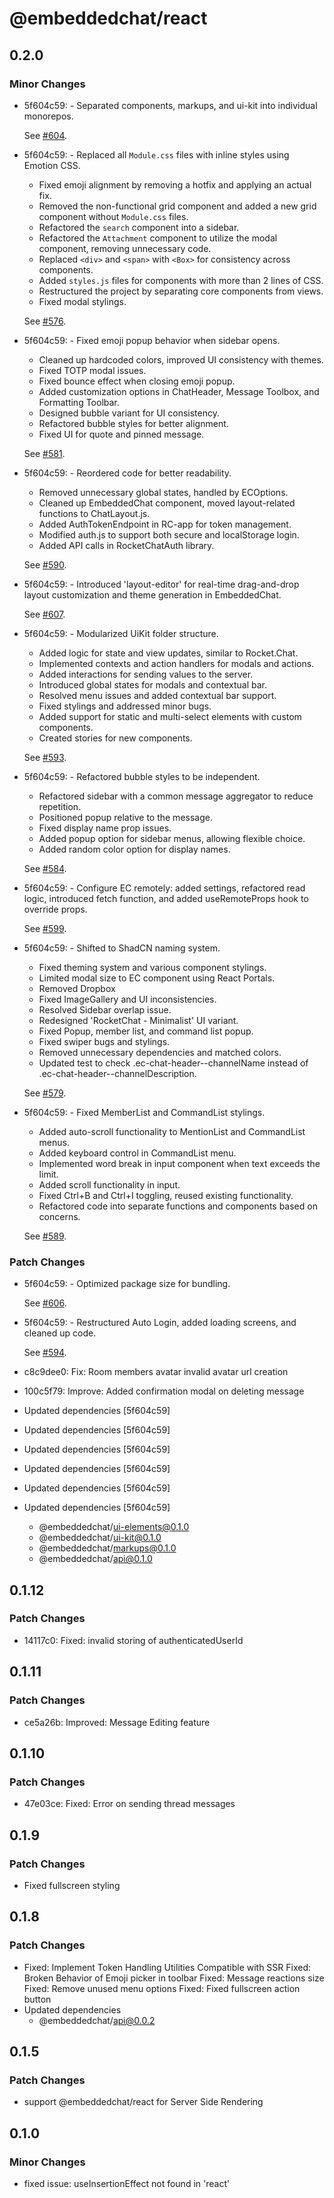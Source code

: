 # @embeddedchat/react

## 0.2.0

### Minor Changes

- 5f604c59: - Separated components, markups, and ui-kit into individual monorepos.

  See [#604](https://github.com/RocketChat/EmbeddedChat/pull/604).

- 5f604c59: - Replaced all `Module.css` files with inline styles using Emotion CSS.

  - Fixed emoji alignment by removing a hotfix and applying an actual fix.
  - Removed the non-functional grid component and added a new grid component without `Module.css` files.
  - Refactored the `search` component into a sidebar.
  - Refactored the `Attachment` component to utilize the modal component, removing unnecessary code.
  - Replaced `<div>` and `<span>` with `<Box>` for consistency across components.
  - Added `styles.js` files for components with more than 2 lines of CSS.
  - Restructured the project by separating core components from views.
  - Fixed modal stylings.

  See [#576](https://github.com/RocketChat/EmbeddedChat/pull/576).

- 5f604c59: - Fixed emoji popup behavior when sidebar opens.

  - Cleaned up hardcoded colors, improved UI consistency with themes.
  - Fixed TOTP modal issues.
  - Fixed bounce effect when closing emoji popup.
  - Added customization options in ChatHeader, Message Toolbox, and Formatting Toolbar.
  - Designed bubble variant for UI consistency.
  - Refactored bubble styles for better alignment.
  - Fixed UI for quote and pinned message.

  See [#581](https://github.com/RocketChat/EmbeddedChat/pull/581).

- 5f604c59: - Reordered code for better readability.

  - Removed unnecessary global states, handled by ECOptions.
  - Cleaned up EmbeddedChat component, moved layout-related functions to ChatLayout.js.
  - Added AuthTokenEndpoint in RC-app for token management.
  - Modified auth.js to support both secure and localStorage login.
  - Added API calls in RocketChatAuth library.

  See [#590](https://github.com/RocketChat/EmbeddedChat/pull/590).

- 5f604c59: - Introduced 'layout-editor' for real-time drag-and-drop layout customization and theme generation in EmbeddedChat.

  See [#607](https://github.com/RocketChat/EmbeddedChat/pull/607).

- 5f604c59: - Modularized UiKit folder structure.

  - Added logic for state and view updates, similar to Rocket.Chat.
  - Implemented contexts and action handlers for modals and actions.
  - Added interactions for sending values to the server.
  - Introduced global states for modals and contextual bar.
  - Resolved menu issues and added contextual bar support.
  - Fixed stylings and addressed minor bugs.
  - Added support for static and multi-select elements with custom components.
  - Created stories for new components.

  See [#593](https://github.com/RocketChat/EmbeddedChat/pull/593).

- 5f604c59: - Refactored bubble styles to be independent.

  - Refactored sidebar with a common message aggregator to reduce repetition.
  - Positioned popup relative to the message.
  - Fixed display name prop issues.
  - Added popup option for sidebar menus, allowing flexible choice.
  - Added random color option for display names.

  See [#584](https://github.com/RocketChat/EmbeddedChat/pull/584).

- 5f604c59: - Configure EC remotely: added settings, refactored read logic, introduced fetch function, and added useRemoteProps hook to override props.

  See [#599](https://github.com/RocketChat/EmbeddedChat/pull/599).

- 5f604c59: - Shifted to ShadCN naming system.

  - Fixed theming system and various component stylings.
  - Limited modal size to EC component using React Portals.
  - Removed Dropbox
  - Fixed ImageGallery and UI inconsistencies.
  - Resolved Sidebar overlap issue.
  - Redesigned 'RocketChat - Minimalist' UI variant.
  - Fixed Popup, member list, and command list popup.
  - Fixed swiper bugs and stylings.
  - Removed unnecessary dependencies and matched colors.
  - Updated test to check .ec-chat-header--channelName instead of .ec-chat-header--channelDescription.

  See [#579](https://github.com/RocketChat/EmbeddedChat/pull/579).

- 5f604c59: - Fixed MemberList and CommandList stylings.

  - Added auto-scroll functionality to MentionList and CommandList menus.
  - Added keyboard control in CommandList menu.
  - Implemented word break in input component when text exceeds the limit.
  - Added scroll functionality in input.
  - Fixed Ctrl+B and Ctrl+I toggling, reused existing functionality.
  - Refactored code into separate functions and components based on concerns.

  See [#589](https://github.com/RocketChat/EmbeddedChat/pull/589).

### Patch Changes

- 5f604c59: - Optimized package size for bundling.

  See [#606](https://github.com/RocketChat/EmbeddedChat/pull/606).

- 5f604c59: - Restructured Auto Login, added loading screens, and cleaned up code.

  See [#594](https://github.com/RocketChat/EmbeddedChat/pull/594).

- c8c9dee0: Fix: Room members avatar invalid avatar url creation
- 100c5f79: Improve: Added confirmation modal on deleting message
- Updated dependencies [5f604c59]
- Updated dependencies [5f604c59]
- Updated dependencies [5f604c59]
- Updated dependencies [5f604c59]
- Updated dependencies [5f604c59]
- Updated dependencies [5f604c59]
  - @embeddedchat/ui-elements@0.1.0
  - @embeddedchat/ui-kit@0.1.0
  - @embeddedchat/markups@0.1.0
  - @embeddedchat/api@0.1.0

## 0.1.12

### Patch Changes

- 14117c0: Fixed: invalid storing of authenticatedUserId

## 0.1.11

### Patch Changes

- ce5a26b: Improved: Message Editing feature

## 0.1.10

### Patch Changes

- 47e03ce: Fixed: Error on sending thread messages

## 0.1.9

### Patch Changes

- Fixed fullscreen styling

## 0.1.8

### Patch Changes

- Fixed: Implement Token Handling Utilities Compatible with SSR
  Fixed: Broken Behavior of Emoji picker in toolbar
  Fixed: Message reactions size
  Fixed: Remove unused menu options
  Fixed: Fixed fullscreen action button
- Updated dependencies
  - @embeddedchat/api@0.0.2

## 0.1.5

### Patch Changes

- support @embeddedchat/react for Server Side Rendering

## 0.1.0

### Minor Changes

- fixed issue: useInsertionEffect not found in 'react'
